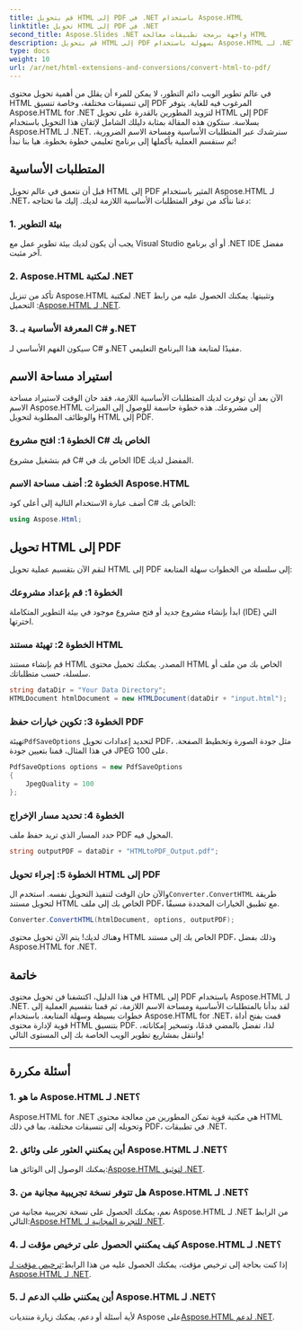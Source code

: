 ```yaml
---
title: قم بتحويل HTML إلى PDF في .NET باستخدام Aspose.HTML
linktitle: تحويل HTML إلى PDF في .NET
second_title: Aspose.Slides .NET واجهة برمجة تطبيقات معالجة HTML
description: قم بتحويل HTML إلى PDF بسهولة باستخدام Aspose.HTML لـ .NET. اتبع دليلنا خطوة بخطوة وأطلق العنان لقوة التحويل من HTML إلى PDF.
type: docs
weight: 10
url: /ar/net/html-extensions-and-conversions/convert-html-to-pdf/
---
```


في عالم تطوير الويب دائم التطور، لا يمكن للمرء أن يقلل من أهمية تحويل محتوى HTML إلى تنسيقات مختلفة، وخاصة تنسيق PDF المرغوب فيه للغاية. يتوفر Aspose.HTML for .NET لتزويد المطورين بالقدرة على تحويل HTML إلى PDF بسلاسة. ستكون هذه المقالة بمثابة دليلك الشامل لإتقان هذا التحويل باستخدام Aspose.HTML لـ .NET. سنرشدك عبر المتطلبات الأساسية ومساحة الاسم الضرورية، ثم سنقسم العملية بأكملها إلى برنامج تعليمي خطوة بخطوة. هيا بنا نبدأ!

## المتطلبات الأساسية

قبل أن نتعمق في عالم تحويل HTML إلى PDF المثير باستخدام Aspose.HTML لـ .NET، دعنا نتأكد من توفر المتطلبات الأساسية اللازمة لديك. إليك ما تحتاجه:

### 1. بيئة التطوير

يجب أن يكون لديك بيئة تطوير عمل مع Visual Studio أو أي برنامج .NET IDE مفضل آخر مثبت.

### 2. Aspose.HTML لمكتبة .NET

تأكد من تنزيل Aspose.HTML لمكتبة .NET وتثبيتها. يمكنك الحصول عليه من رابط التحميل :[Aspose.HTML لـ .NET](https://releases.aspose.com/html/net/).

### 3. المعرفة الأساسية بـ C# و.NET

سيكون الفهم الأساسي لـ C# و.NET مفيدًا لمتابعة هذا البرنامج التعليمي.

## استيراد مساحة الاسم

الآن بعد أن توفرت لديك المتطلبات الأساسية اللازمة، فقد حان الوقت لاستيراد مساحة الاسم Aspose.HTML إلى مشروعك. هذه خطوة حاسمة للوصول إلى الميزات والوظائف المطلوبة لتحويل HTML إلى PDF.

### الخطوة 1: افتح مشروع C# الخاص بك

قم بتشغيل مشروع C# الخاص بك في IDE المفضل لديك.

### الخطوة 2: أضف مساحة الاسم Aspose.HTML

أضف عبارة الاستخدام التالية إلى أعلى كود C# الخاص بك:

```csharp
using Aspose.Html;
```

## تحويل HTML إلى PDF

لنقم الآن بتقسيم عملية تحويل HTML إلى PDF إلى سلسلة من الخطوات سهلة المتابعة:

### الخطوة 1: قم بإعداد مشروعك

ابدأ بإنشاء مشروع جديد أو فتح مشروع موجود في بيئة التطوير المتكاملة (IDE) التي اخترتها.

### الخطوة 2: تهيئة مستند HTML

قم بإنشاء مستند HTML المصدر. يمكنك تحميل محتوى HTML الخاص بك من ملف أو سلسلة، حسب متطلباتك.

```csharp
string dataDir = "Your Data Directory";
HTMLDocument htmlDocument = new HTMLDocument(dataDir + "input.html");
```

### الخطوة 3: تكوين خيارات حفظ PDF

 تهيئة`PdfSaveOptions` لتحديد إعدادات تحويل PDF، مثل جودة الصورة وتخطيط الصفحة. في هذا المثال، قمنا بتعيين جودة JPEG على 100.

```csharp
PdfSaveOptions options = new PdfSaveOptions
{
    JpegQuality = 100
};
```

### الخطوة 4: تحديد مسار الإخراج

حدد المسار الذي تريد حفظ ملف PDF المحول فيه.

```csharp
string outputPDF = dataDir + "HTMLtoPDF_Output.pdf";
```

### الخطوة 5: إجراء تحويل HTML إلى PDF

 والآن حان الوقت لتنفيذ التحويل نفسه. استخدم ال`Converter.ConvertHTML` طريقة لتحويل مستند HTML الخاص بك إلى ملف PDF، مع تطبيق الخيارات المحددة مسبقًا.

```csharp
Converter.ConvertHTML(htmlDocument, options, outputPDF);
```

وهناك لديك! يتم الآن تحويل محتوى HTML الخاص بك إلى مستند PDF، وذلك بفضل Aspose.HTML for .NET.

## خاتمة

في هذا الدليل، اكتشفنا فن تحويل محتوى HTML إلى PDF باستخدام Aspose.HTML لـ .NET. لقد بدأنا بالمتطلبات الأساسية ومساحة الاسم اللازمة، ثم قمنا بتقسيم العملية إلى خطوات بسيطة وسهلة المتابعة. باستخدام Aspose.HTML for .NET، قمت بفتح أداة قوية لإدارة محتوى HTML بتنسيق PDF. لذا، تفضل بالمضي قدمًا، وتسخير إمكاناته، وانتقل بمشاريع تطوير الويب الخاصة بك إلى المستوى التالي!

---

## أسئلة مكررة

### 1. ما هو Aspose.HTML لـ .NET؟

Aspose.HTML for .NET هي مكتبة قوية تمكن المطورين من معالجة محتوى HTML وتحويله إلى تنسيقات مختلفة، بما في ذلك PDF، في تطبيقات .NET.

### 2. أين يمكنني العثور على وثائق Aspose.HTML لـ .NET؟

 يمكنك الوصول إلى الوثائق هنا:[Aspose.HTML لتوثيق .NET](https://reference.aspose.com/html/net/).

### 3. هل تتوفر نسخة تجريبية مجانية من Aspose.HTML لـ .NET؟

 نعم، يمكنك الحصول على نسخة تجريبية مجانية من Aspose.HTML لـ .NET من الرابط التالي:[Aspose.HTML للتجربة المجانية لـ .NET](https://releases.aspose.com/).

### 4. كيف يمكنني الحصول على ترخيص مؤقت لـ Aspose.HTML لـ .NET؟

إذا كنت بحاجة إلى ترخيص مؤقت، يمكنك الحصول عليه من هذا الرابط:[ترخيص مؤقت لـ Aspose.HTML لـ .NET](https://purchase.aspose.com/temporary-license/).

### 5. أين يمكنني طلب الدعم لـ Aspose.HTML لـ .NET؟

 لأية أسئلة أو دعم، يمكنك زيارة منتديات Aspose على[Aspose.HTML لدعم .NET](https://forum.aspose.com/).